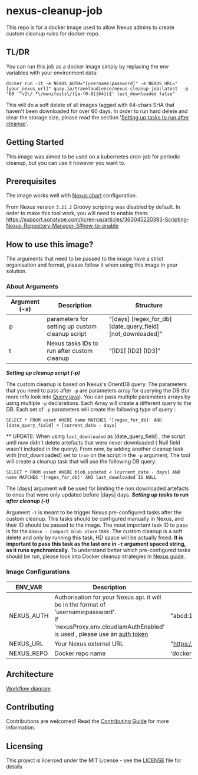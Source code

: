 # nexus-cleanup-job

This repo is for a docker image used to allow Nexus admins to create custom cleanup rules for docker-repo.

## TL/DR

You can run this job as a docker image simply by replacing the env variables with your environment data:
```
docker run -it -e NEXUS_AUTH="[username:password]" -e NEXUS_URL="[your_nexus_url]" quay.io/travelaudience/nexus-cleanup-job:latest  -p "60 '^v2\/.*\/manifests\/([a-f0-9]{64})$' last_downloaded false"
```
This will do a soft delete of all images tagged with 64-chars SHA that haven't been downloaded for over 60 days. In order to run hard delete and clear the storage size, please read the section '[Setting up tasks to run after cleanup](#about-arguments)'.

## Getting Started

This image was aimed to be used on a kubernetes cron-job for periodic cleanup, but you can use it however you want to.

## Prerequisites

The image works well with [Nexus chart](https://github.com/helm/charts/tree/master/stable/sonatype-nexus) configuration.

From Nexus version `3.21.2` Groovy scripting was disabled by default. In order to make this tool work, you will need to enable them: https://support.sonatype.com/hc/en-us/articles/360045220393-Scripting-Nexus-Repository-Manager-3#how-to-enable

## How to use this image?
The arguments that need to be passed to the image have a strict organisation and format, please follow it when using this image in your solution.

### About Arguments

| Argument (-x) | Description | Structure |
| ------- |----------| -------------|
| p | parameters for setting up custom cleanup script | "[days] [regex_for_db] [date_query_field] [not_downloaded]"|
| t | Nexus tasks IDs to run after custom cleanup | "[ID1] [ID2] [ID3]"|

__*Setting up cleanup script (-p)*__

The custom cleanup is based on Nexus's OrientDB query. The parameters that you need to pass after `-p` are parameters array for querying the DB (for more info look into [Query.java](https://github.com/sonatype/nexus-public/blob/master/components/nexus-repository/src/main/java/org/sonatype/nexus/repository/storage/Query.java)). You can pass multiple parameters arrays by using multiple `-p` declarations. Each Array will create a different query to the DB.
Each set of `-p` parameters will create the following type of query :
```
SELECT * FROM asset WHERE name MATCHES '[regex_for_db]' AND [date_query_field] < [current_date - days]
```
** UPDATE: When using `last_downloaded` as [date_query_field] , the script until now didn't delete artefacts that were never downloaded ( Null field wasn't included in the query). From now, by adding another cleanup task with [not_downloaded] set to `true` on the script in the `-p` argument, The tool will create a cleanup task that will use the following DB query:
```
SELECT * FROM asset WHERE blob_updated < [current_date - days] AND name MATCHES '[regex_for_db]' AND last_downloaded IS NULL
```
The [days] argument will be used for limiting the non downloaded artefacts to ones that were only updated before [days] days.
__*Setting up tasks to run after cleanup (-t)*__

Argument `-t` is meant to be trigger Nexus pre-configured tasks after the custom cleanup. This tasks should be configured manually in Nexus, and their ID should be passed to the image.
The most important task ID to pass is for the `Admin - Compact blob store` task. The custom cleanup is a soft delete and only by running this task, HD space will be actually freed.
**It is important to pass this task as the last one in `-t` argument spaced string, as it runs synchronically.**
To understand better which pre-configured tasks should be run, please look into Docker cleanup strategies in  [Nexus guide ](https://help.sonatype.com/repomanager3/cleanup-policies).

### Image Configurations

| ENV_VAR | Description | Default Value |
| ------- |----------| -------------|
| NEXUS_AUTH | Authorisation for your Nexus api. it will be in the format of 'username:password'.<br> If `nexusProxy.env.cloudIamAuthEnabled' is used , please use an [auth token](https://github.com/travelaudience/kubernetes-nexus/blob/master/docs/admin/configuring-nexus-proxy.md#using-command-line-tools) | "abcd:1234" |
| NEXUS_URL | Your Nexus external URL | "https://nexus.example.com" |
| NEXUS_REPO | Docker repo name | 'docker-hosted' |

## Architecture

[Workflow diagram](./img/Workflow-Diagram.jpg)

## Contributing

Contributions are welcomed! Read the [Contributing Guide](CONTRIBUTING.md) for more information.

## Licensing

This project is licensed under the MIT License - see the [LICENSE](LICENSE) file for details
